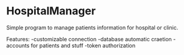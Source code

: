 # HospitalManager
Simple program to manage patients information for hospital or clinic.

Features:
-customizable connection
-database automatic craetion
-accounts for patients and stuff
-token authorization
